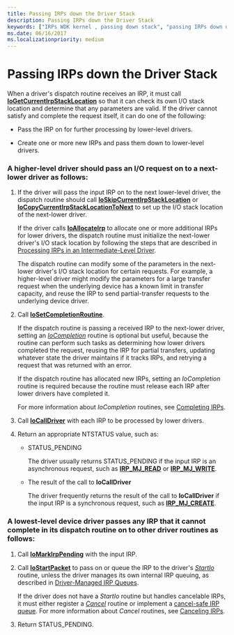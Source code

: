 ```yaml
---
title: Passing IRPs down the Driver Stack
description: Passing IRPs down the Driver Stack
keywords: ["IRPs WDK kernel , passing down stack", "passing IRPs down driver stack WDK", "transferring IRPs down driver stack", "I/O stack locations WDK kernel", "stack locations WDK kernel"]
ms.date: 06/16/2017
ms.localizationpriority: medium
---
```


# Passing IRPs down the Driver Stack





When a driver's dispatch routine receives an IRP, it must call [**IoGetCurrentIrpStackLocation**](/windows-hardware/drivers/ddi/wdm/nf-wdm-iogetcurrentirpstacklocation) so that it can check its own I/O stack location and determine that any parameters are valid. If the driver cannot satisfy and complete the request itself, it can do one of the following:

-   Pass the IRP on for further processing by lower-level drivers.

-   Create one or more new IRPs and pass them down to lower-level drivers.

### A higher-level driver should pass an I/O request on to a next-lower driver as follows:

1.  If the driver will pass the input IRP on to the next lower-level driver, the dispatch routine should call [**IoSkipCurrentIrpStackLocation**](/windows-hardware/drivers/ddi/wdm/nf-wdm-ioskipcurrentirpstacklocation) or [**IoCopyCurrentIrpStackLocationToNext**](/windows-hardware/drivers/ddi/wdm/nf-wdm-iocopycurrentirpstacklocationtonext) to set up the I/O stack location of the next-lower driver.

    If the driver calls [**IoAllocateIrp**](/windows-hardware/drivers/ddi/wdm/nf-wdm-ioallocateirp) to allocate one or more additional IRPs for lower drivers, the dispatch routine must initialize the next-lower driver's I/O stack location by following the steps that are described in [Processing IRPs in an Intermediate-Level Driver](processing-irps-in-an-intermediate-level-driver.md).

    The dispatch routine can modify some of the parameters in the next-lower driver's I/O stack location for certain requests. For example, a higher-level driver might modify the parameters for a large transfer request when the underlying device has a known limit in transfer capacity, and reuse the IRP to send partial-transfer requests to the underlying device driver.

2.  Call [**IoSetCompletionRoutine**](/windows-hardware/drivers/ddi/wdm/nf-wdm-iosetcompletionroutine).

    If the dispatch routine is passing a received IRP to the next-lower driver, setting an [*IoCompletion*](/windows-hardware/drivers/ddi/wdm/nc-wdm-io_completion_routine) routine is optional but useful, because the routine can perform such tasks as determining how lower drivers completed the request, reusing the IRP for partial transfers, updating whatever state the driver maintains if it tracks IRPs, and retrying a request that was returned with an error.

    If the dispatch routine has allocated new IRPs, setting an *IoCompletion* routine is required because the routine must release each IRP after lower drivers have completed it.

    For more information about *IoCompletion* routines, see [Completing IRPs](completing-irps.md).

3.  Call [**IoCallDriver**](/windows-hardware/drivers/ddi/wdm/nf-wdm-iocalldriver) with each IRP to be processed by lower drivers.

4.  Return an appropriate NTSTATUS value, such as:
    -   STATUS\_PENDING

        The driver usually returns STATUS\_PENDING if the input IRP is an asynchronous request, such as [**IRP\_MJ\_READ**](./irp-mj-read.md) or [**IRP\_MJ\_WRITE**](./irp-mj-write.md).

    -   The result of the call to **IoCallDriver**

        The driver frequently returns the result of the call to **IoCallDriver** if the input IRP is a synchronous request, such as [**IRP\_MJ\_CREATE**](./irp-mj-create.md).

### A lowest-level device driver passes any IRP that it cannot complete in its dispatch routine on to other driver routines as follows:

1.  Call [**IoMarkIrpPending**](/windows-hardware/drivers/ddi/wdm/nf-wdm-iomarkirppending) with the input IRP.

2.  Call [**IoStartPacket**](/windows-hardware/drivers/ddi/ntifs/nf-ntifs-iostartpacket) to pass on or queue the IRP to the driver's [*StartIo*](/windows-hardware/drivers/ddi/wdm/nc-wdm-driver_startio) routine, unless the driver manages its own internal IRP queuing, as described in [Driver-Managed IRP Queues](driver-managed-irp-queues.md).

    If the driver does not have a *StartIo* routine but handles cancelable IRPs, it must either register a [*Cancel*](/windows-hardware/drivers/ddi/wdm/nc-wdm-driver_cancel) routine or implement a [cancel-safe IRP queue](cancel-safe-irp-queues.md). For more information about *Cancel* routines, see [Canceling IRPs](canceling-irps.md).

3.  Return STATUS\_PENDING.

 

